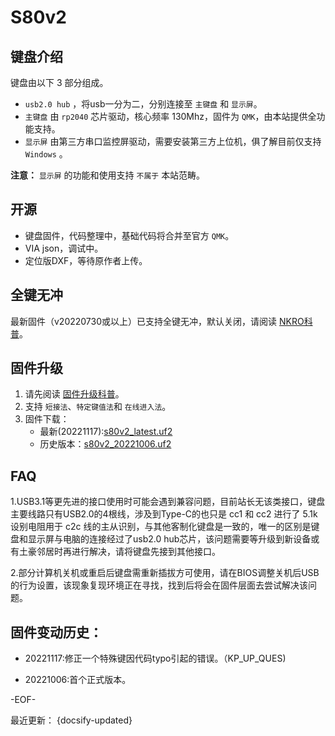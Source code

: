 # S80v2

## 键盘介绍

键盘由以下 3 部分组成。

- `usb2.0 hub` ，将usb一分为二，分别连接至 `主键盘` 和 `显示屏`。
- `主键盘` 由 `rp2040` 芯片驱动，核心频率 130Mhz，固件为 `QMK`，由本站提供全功能支持。
- `显示屏` 由第三方串口监控屏驱动，需要安装第三方上位机，俱了解目前仅支持 `Windows` 。


**注意：**  `显示屏` 的功能和使用支持 `不属于` 本站范畴。

## 开源

- 键盘固件，代码整理中，基础代码将合并至官方 `QMK`。
- VIA json，调试中。
- 定位版DXF，等待原作者上传。

## 全键无冲

最新固件（v20220730或以上）已支持全键无冲，默认关闭，请阅读 [NKRO科普](/nkro.md)。

## 固件升级

1. 请先阅读 [固件升级科普](firmware_upgrade.md)。
2. 支持  `短接法`、`特定键值法`和 `在线进入法`。
3. 固件下载：
    - 最新(20221117):[s80v2_latest.uf2](/download_firmware/wesley_s80v2_latest.uf2 ':ignore')
    - 历史版本：[s80v2_20221006.uf2](/download_firmware/wesley_s80v2_20221006.uf2 ':ignore')

## FAQ

1.USB3.1等更先进的接口使用时可能会遇到兼容问题，目前站长无该类接口，键盘主要线路只有USB2.0的4根线，涉及到Type-C的也只是 cc1 和 cc2 进行了 5.1k 设别电阻用于 c2c 线的主从识别，与其他客制化键盘是一致的，唯一的区别是键盘和显示屏与电脑的连接经过了usb2.0 hub芯片，该问题需要等升级到新设备或有土豪邻居时再进行解决，请将键盘先接到其他接口。

2.部分计算机关机或重启后键盘需重新插拔方可使用，请在BIOS调整关机后USB的行为设置，该现象复现环境正在寻找，找到后将会在固件层面去尝试解决该问题。

## 固件变动历史：

- 20221117:修正一个特殊键因代码typo引起的错误。（KP_UP_QUES)

- 20221006:首个正式版本。

-EOF-

最近更新： {docsify-updated}